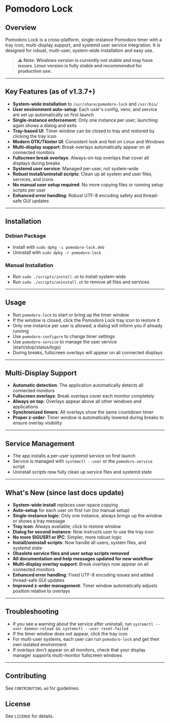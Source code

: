 # Pomodoro Lock

## Overview
Pomodoro Lock is a cross-platform, single-instance Pomodoro timer with a tray icon, multi-display support, and systemd user service integration. It is designed for robust, multi-user, system-wide installation and easy use.

> **⚠️ Note: Windows version is currently not stable and may have issues. Linux version is fully stable and recommended for production use.**

---

## Key Features (as of v1.3.7+)
- **System-wide installation** to `/usr/share/pomodoro-lock` and `/usr/bin/`
- **User environment auto-setup**: Each user's config, venv, and service are set up automatically on first launch
- **Single-instance enforcement**: Only one instance per user; launching again shows a dialog and exits
- **Tray-based UI**: Timer window can be closed to tray and restored by clicking the tray icon
- **Modern GTK/Tkinter UI**: Consistent look and feel on Linux and Windows
- **Multi-display support**: Break overlays automatically appear on all connected monitors
- **Fullscreen break overlays**: Always-on-top overlays that cover all displays during breaks
- **Systemd user service**: Managed per-user, not system-wide
- **Robust install/uninstall scripts**: Clean up all system and user files, services, and icons
- **No manual user setup required**: No more copying files or running setup scripts per user
- **Enhanced error handling**: Robust UTF-8 encoding safety and thread-safe GUI updates

---

## Installation

### Debian Package
- Install with `sudo dpkg -i pomodoro-lock.deb`
- Uninstall with `sudo dpkg -r pomodoro-lock`

### Manual Installation
- Run `sudo ./scripts/install.sh` to install system-wide
- Run `sudo ./scripts/uninstall.sh` to remove all files and services

---

## Usage
- Run `pomodoro-lock` to start or bring up the timer window
- If the window is closed, click the Pomodoro Lock tray icon to restore it
- Only one instance per user is allowed; a dialog will inform you if already running
- Use `pomodoro-configure` to change timer settings
- Use `pomodoro-service` to manage the user service (start/stop/status/logs)
- During breaks, fullscreen overlays will appear on all connected displays

---

## Multi-Display Support
- **Automatic detection**: The application automatically detects all connected monitors
- **Fullscreen overlays**: Break overlays cover each monitor completely
- **Always on top**: Overlays appear above all other windows and applications
- **Synchronized timers**: All overlays show the same countdown timer
- **Proper z-order**: Timer window is automatically lowered during breaks to ensure overlay visibility

---

## Service Management
- The app installs a per-user systemd service on first launch
- Service is managed with `systemctl --user` or the `pomodoro-service` script
- Uninstall scripts now fully clean up service files and systemd state

---

## What's New (since last docs update)
- **System-wide install** replaces user-space copying
- **Auto-setup** for each user on first run (no manual setup)
- **Single-instance logic**: Only one instance, always brings up the window or shows a tray message
- **Tray icon**: Always available; click to restore window
- **Dialog for second instance**: Now instructs user to use the tray icon
- **No more SIGUSR1 or IPC**: Simpler, more robust logic
- **Install/uninstall scripts**: Now handle all users, system files, and systemd state
- **Obsolete service files and user setup scripts removed**
- **All documentation and help messages updated for new workflow**
- **Multi-display overlay support**: Break overlays now appear on all connected monitors
- **Enhanced error handling**: Fixed UTF-8 encoding issues and added thread-safe GUI updates
- **Improved z-order management**: Timer window automatically adjusts position relative to overlays

---

## Troubleshooting
- If you see a warning about the service after uninstall, run `systemctl --user daemon-reload && systemctl --user reset-failed`
- If the timer window does not appear, click the tray icon
- For multi-user systems, each user can run `pomodoro-lock` and get their own isolated environment
- If overlays don't appear on all monitors, check that your display manager supports multi-monitor fullscreen windows

---

## Contributing
See `CONTRIBUTING.md` for guidelines.

## License
See `LICENSE` for details. 